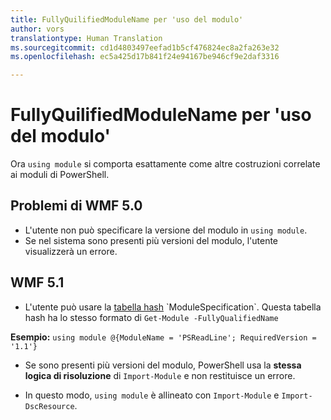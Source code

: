 ```yaml
---
title: FullyQuilifiedModuleName per 'uso del modulo'
author: vors
translationtype: Human Translation
ms.sourcegitcommit: cd1d4803497eefad1b5cf476824ec8a2fa263e32
ms.openlocfilehash: ec5a425d17b841f24e94167be946cf9e2daf3316

---
```


FullyQuilifiedModuleName per 'uso del modulo'
=========================

Ora `using module` si comporta esattamente come altre costruzioni correlate ai moduli di PowerShell.

Problemi di WMF 5.0
----------

* L'utente non può specificare la versione del modulo in `using module`.
* Se nel sistema sono presenti più versioni del modulo, l'utente visualizzerà un errore.

WMF 5.1
----------

* L'utente può usare la [tabella hash](https://msdn.microsoft.com/en-us/library/jj136290(v=vs.85).aspx) `ModuleSpecification`. Questa tabella hash ha lo stesso formato di `Get-Module -FullyQualifiedName`

**Esempio:** `using module @{ModuleName = 'PSReadLine'; RequiredVersion = '1.1'}`

* Se sono presenti più versioni del modulo, PowerShell usa la **stessa logica di risoluzione** di `Import-Module` e non restituisce un errore.

* In questo modo, `using module` è allineato con `Import-Module` e `Import-DscResource`.



<!--HONumber=Jul16_HO1-->


